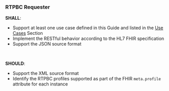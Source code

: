 <h3 id="rtpbc-requester">RTPBC Requester</h3>
<p><strong>SHALL</strong>: </p>
<ul>
<li>Support at least one use case defined in this Guide and listed in the <a href="use_cases.html">Use Cases</a> Section</li>
<li>Implement the RESTful behavior according to the HL7 FHIR specification</li>
<li>Support the JSON source format</li>
</ul>

<br>
<p><strong>SHOULD</strong>: </p>
<ul>
<li>Support the XML source format</li>
<li>Identify the RTPBC profiles supported as part of the FHIR <code>meta.profile</code> attribute for each instance</li>
</ul>

<br><br>